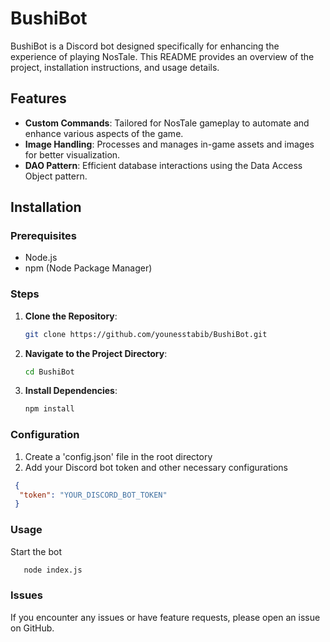 # BushiBot

BushiBot is a Discord bot designed specifically for enhancing the experience of playing NosTale. This README provides an overview of the project, installation instructions, and usage details.

## Features

- **Custom Commands**: Tailored for NosTale gameplay to automate and enhance various aspects of the game.
- **Image Handling**: Processes and manages in-game assets and images for better visualization.
- **DAO Pattern**: Efficient database interactions using the Data Access Object pattern.

## Installation

### Prerequisites

- Node.js
- npm (Node Package Manager)

### Steps

1. **Clone the Repository**:
   ```bash
   git clone https://github.com/younesstabib/BushiBot.git
   ```
2. **Navigate to the Project Directory**:
   ```bash
   cd BushiBot
   ```
3. **Install Dependencies**:
   ```bash
   npm install
   ```

### Configuration

1. Create a 'config.json' file in the root directory
2. Add your Discord bot token and other necessary configurations
  ```json
   {
    "token": "YOUR_DISCORD_BOT_TOKEN"
   }
  ```

### Usage

Start the bot
```bash
   node index.js
  ```

### Issues

If you encounter any issues or have feature requests, please open an issue on GitHub.
